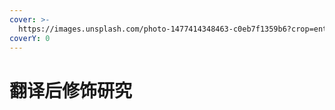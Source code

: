 ```yaml
---
cover: >-
  https://images.unsplash.com/photo-1477414348463-c0eb7f1359b6?crop=entropy&cs=srgb&fm=jpg&ixid=M3wxOTcwMjR8MHwxfHNlYXJjaHwzfHxjaGFuZ2V8ZW58MHx8fHwxNzMyNzg3OTM4fDA&ixlib=rb-4.0.3&q=85
coverY: 0
---
```


# 翻译后修饰研究

